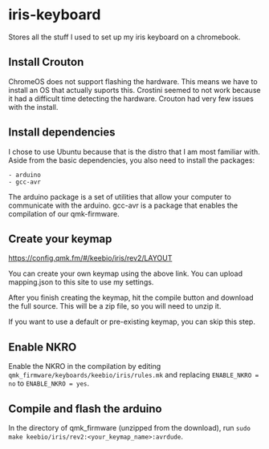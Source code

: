 # iris-keyboard

Stores all the stuff I used to set up my iris keyboard on a chromebook.

## Install Crouton

ChromeOS does not support flashing the hardware. This means we have to install
an OS that actually suports this.
Crostini seemed to not work because it had a difficult time detecting the
hardware.
Crouton had very few issues with the install.

## Install dependencies

I chose to use Ubuntu because that is the distro that I am most familiar with.
Aside from the basic dependencies, you also need to install the packages:

    - arduino
    - gcc-avr

The arduino package is a set of utilities that allow your computer to communicate
with the arduino.
gcc-avr is a package that enables the compilation of our qmk-firmware.

## Create your keymap

https://config.qmk.fm/#/keebio/iris/rev2/LAYOUT

You can create your own keymap using the above link.
You can upload mapping.json to this site to use my settings.

After you finish creating the keymap, hit the compile button and download the
full source. This will be a zip file, so you will need to unzip it.

If you want to use a default or pre-existing keymap, you can skip this step.

## Enable NKRO

Enable the NKRO in the compilation by editing
`qmk_firmware/keyboards/keebio/iris/rules.mk`
and replacing `ENABLE_NKRO = no` to `ENABLE_NKRO = yes`.

## Compile and flash the arduino

In the directory of qmk_firmware (unzipped from the download), run
`sudo make keebio/iris/rev2:<your_keymap_name>:avrdude`.

